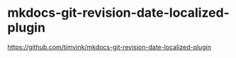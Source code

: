 # mkdocs-git-revision-date-localized-plugin

https://github.com/timvink/mkdocs-git-revision-date-localized-plugin
